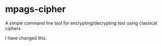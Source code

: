 # mpags-cipher
A simple command line tool for encrypting/decrypting text using classical ciphers

I have changed this.
